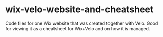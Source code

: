 # wix-velo-website-and-cheatsheet
Code files for one Wix website that was created together with Velo. Good for viewing it as a cheatsheet for Wix+Velo and on how it is managed.
